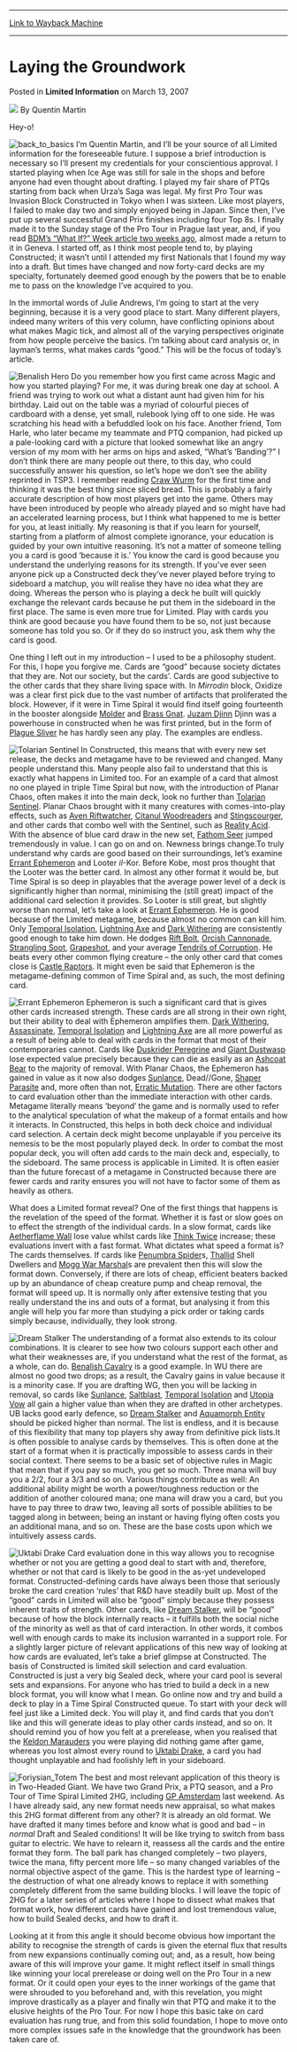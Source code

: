 
---
[Link to Wayback Machine](https://web.archive.org/web/20220119085650/https://magic.wizards.com/en/articles/archive/limited-information/laying-groundwork-2007-03-13)

[_metadata_:author]:- "Quentin Martin"
[_metadata_:description]:- "Hey-o! I’m Quentin Martin, and I’ll be your source of all Limited information for the foreseeable future. I suppose a brief introduction is necessary so I’ll present my credentials for your conscientious approval. I started playing when Ice Age was still for sale in the shops and before anyone had even thought about drafting. I played my fair share of PTQs starting from back"
[_metadata_:generator]:- "Drupal 7 (http://drupal.org)"
[_metadata_:node]:- "620301"
[_metadata_:publish_date]:- "2007-03-13"
[_metadata_:source]:- "div-main-content"
[_metadata_:title]:- "Laying the Groundwork"
[_metadata_:wayback_capture_timestamp]:- "2022-01-19 08:56:50"
[_metadata_:wayback_raw_url]:- "https://web.archive.org/web/20220119085650id_/https://magic.wizards.com/en/articles/archive/limited-information/laying-groundwork-2007-03-13"
[_metadata_:wayback_url]:- "https://magic.wizards.com/en/articles/archive/limited-information/laying-groundwork-2007-03-13"
---


Laying the Groundwork
=====================



 Posted in **Limited Information**
 on March 13, 2007 






![](https://media.magic.wizards.com/styles/auth_small/public/generic-avatar-150_256.png)
By Quentin Martin











Hey-o!


![back_to_basics](https://media.magic.wizards.com/image_legacy_migration/magic/images/cardart/uz/back_to_basics.jpg) I’m Quentin Martin, and I’ll be your source of all Limited information for the foreseeable future. I suppose a brief introduction is necessary so I’ll present my credentials for your conscientious approval. I started playing when Ice Age was still for sale in the shops and before anyone had even thought about drafting. I played my fair share of PTQs starting from back when Urza’s Saga was legal. My first Pro Tour was Invasion Block Constructed in Tokyo when I was sixteen. Like most players, I failed to make day two and simply enjoyed being in Japan. Since then, I’ve put up several successful Grand Prix finishes including four Top 8s. I finally made it to the Sunday stage of the Pro Tour in Prague last year, and, if you read [BDM’s “What If?” Week article two weeks ago](/en/articles/archive/week-was/sliver-time-2007-03-02), almost made a return to it in Geneva. I started off, as I think most people tend to, by playing Constructed; it wasn’t until I attended my first Nationals that I found my way into a draft. But times have changed and now forty-card decks are my specialty, fortunately deemed good enough by the powers that be to enable me to pass on the knowledge I’ve acquired to you. 

In the immortal words of Julie Andrews, I’m going to start at the very beginning, because it is a very good place to start. Many different players, indeed many writers of this very column, have conflicting opinions about what makes Magic tick, and almost all of the varying perspectives originate from how people perceive the basics. I’m talking about card analysis or, in layman’s terms, what makes cards “good.” This will be the focus of today’s article.




![Benalish Hero](http://gatherer.wizards.com/Handlers/Image.ashx?type=card&name=Benalish+Hero) Do you remember how you first came across Magic and how you started playing? For me, it was during break one day at school. A friend was trying to work out what a distant aunt had given him for his birthday. Laid out on the table was a myriad of colourful pieces of cardboard with a dense, yet small, rulebook lying off to one side. He was scratching his head with a befuddled look on his face. Another friend, Tom Harle, who later became my teammate and PTQ companion, had picked up a pale-looking card with a picture that looked somewhat like an angry version of my mom with her arms on hips and asked, “What’s ‘Banding’?” I don’t think there are many people out there, to this day, who could successfully answer his question, so let’s hope we don’t see the ability reprinted in TSP3. I remember reading [Craw Wurm](https://gatherer.wizards.com/Pages/Card/Details.aspx?name=Craw+Wurm) for the first time and thinking it was the best thing since sliced bread. This is probably a fairly accurate description of how most players get into the game. Others may have been introduced by people who already played and so might have had an accelerated learning process, but I think what happened to me is better for you, at least initially. My reasoning is that if you learn for yourself, starting from a platform of almost complete ignorance, your education is guided by your own intuitive reasoning. It’s not a matter of someone telling you a card is good ‘because it is.’ You know the card is good because you understand the underlying reasons for its strength. If you’ve ever seen anyone pick up a Constructed deck they’ve never played before trying to sideboard a matchup, you will realise they have no idea what they are doing. Whereas the person who is playing a deck he built will quickly exchange the relevant cards because he put them in the sideboard in the first place. The same is even more true for Limited. Play with cards you think are good because you have found them to be so, not just because someone has told you so. Or if they do so instruct you, ask them why the card is good.

One thing I left out in my introduction – I used to be a philosophy student. For this, I hope you forgive me. Cards are “good” because society dictates that they are. Not our society, but the cards’. Cards are good subjective to the other cards that they share living space with. In *Mirrodin* block, Oxidize was a clear first pick due to the vast number of artifacts that proliferated the block. However, if it were in Time Spiral it would find itself going fourteenth in the booster alongside [Molder](https://gatherer.wizards.com/Pages/Card/Details.aspx?name=Molder) and [Brass Gnat](https://gatherer.wizards.com/Pages/Card/Details.aspx?name=Brass+Gnat). [Juzam Djinn](http://gatherer.wizards.com/Pages/Card/Details.aspx?&name=Juzam%2BDjinn) Djinn was a powerhouse in constructed when he was first printed, but in the form of [Plague Sliver](https://gatherer.wizards.com/Pages/Card/Details.aspx?name=Plague+Sliver) he has hardly seen any play. The examples are endless.




![Tolarian Sentinel](http://gatherer.wizards.com/Handlers/Image.ashx?type=card&name=Tolarian+Sentinel) In Constructed, this means that with every new set release, the decks and metagame have to be reviewed and changed. Many people understand this. Many people also fail to understand that this is exactly what happens in Limited too. For an example of a card that almost no one played in triple Time Spiral but now, with the introduction of Planar Chaos, often makes it into the main deck, look no further than [Tolarian Sentinel](https://gatherer.wizards.com/Pages/Card/Details.aspx?name=Tolarian+Sentinel). Planar Chaos brought with it many creatures with comes-into-play effects, such as [Aven Riftwatcher](https://gatherer.wizards.com/Pages/Card/Details.aspx?name=Aven+Riftwatcher), [Citanul Woodreaders](https://gatherer.wizards.com/Pages/Card/Details.aspx?name=Citanul+Woodreaders) and [Stingscourger](https://gatherer.wizards.com/Pages/Card/Details.aspx?name=Stingscourger), and other cards that combo well with the Sentinel, such as [Reality Acid](https://gatherer.wizards.com/Pages/Card/Details.aspx?name=Reality+Acid). With the absence of blue card draw in the new set, [Fathom Seer](https://gatherer.wizards.com/Pages/Card/Details.aspx?name=Fathom+Seer) jumped tremendously in value. I can go on and on. Newness brings change.To truly understand why cards are good based on their surroundings, let’s examine [Errant Ephemeron](https://gatherer.wizards.com/Pages/Card/Details.aspx?name=Errant+Ephemeron) and Looter *il*-Kor. Before Kobe, most pros thought that the Looter was the better card. In almost any other format it would be, but Time Spiral is so deep in playables that the average power level of a deck is significantly higher than normal, minimising the (still great) impact of the additional card selection it provides. So Looter is still great, but slightly worse than normal, let’s take a look at [Errant Ephemeron](https://gatherer.wizards.com/Pages/Card/Details.aspx?name=Errant+Ephemeron). He is good because of the Limited metagame, because almost no common can kill him. Only [Temporal Isolation](https://gatherer.wizards.com/Pages/Card/Details.aspx?name=Temporal+Isolation), [Lightning Axe](https://gatherer.wizards.com/Pages/Card/Details.aspx?name=Lightning+Axe) and [Dark Withering](https://gatherer.wizards.com/Pages/Card/Details.aspx?name=Dark+Withering) are consistently good enough to take him down. He dodges [Rift Bolt](https://gatherer.wizards.com/Pages/Card/Details.aspx?name=Rift+Bolt), [Orcish Cannonade](https://gatherer.wizards.com/Pages/Card/Details.aspx?name=Orcish+Cannonade), [Strangling Soot](https://gatherer.wizards.com/Pages/Card/Details.aspx?name=Strangling+Soot), [Grapeshot](https://gatherer.wizards.com/Pages/Card/Details.aspx?name=Grapeshot), and your average [Tendrils of Corruption](https://gatherer.wizards.com/Pages/Card/Details.aspx?name=Tendrils+of+Corruption). He beats every other common flying creature – the only other card that comes close is [Castle Raptors](https://gatherer.wizards.com/Pages/Card/Details.aspx?name=Castle+Raptors). It might even be said that Ephemeron is the metagame-defining common of Time Spiral and, as such, the most defining card.




![Errant Ephemeron](http://gatherer.wizards.com/Handlers/Image.ashx?type=card&name=Errant+Ephemeron) Ephemeron is such a significant card that is gives other cards increased strength. These cards are all strong in their own right, but their ability to deal with Ephemeron amplifies them. [Dark Withering](https://gatherer.wizards.com/Pages/Card/Details.aspx?name=Dark+Withering), [Assassinate](https://gatherer.wizards.com/Pages/Card/Details.aspx?name=Assassinate), [Temporal Isolation](https://gatherer.wizards.com/Pages/Card/Details.aspx?name=Temporal+Isolation) and [Lightning Axe](https://gatherer.wizards.com/Pages/Card/Details.aspx?name=Lightning+Axe) are all more powerful as a result of being able to deal with cards in the format that most of their contemporaries cannot. Cards like [Duskrider Peregrine](https://gatherer.wizards.com/Pages/Card/Details.aspx?name=Duskrider+Peregrine) and [Giant Dustwasp](https://gatherer.wizards.com/Pages/Card/Details.aspx?name=Giant+Dustwasp) lose expected value precisely because they can die as easily as an [Ashcoat Bear](https://gatherer.wizards.com/Pages/Card/Details.aspx?name=Ashcoat+Bear) to the majority of removal. With Planar Chaos, the Ephemeron has gained in value as it now also dodges [Sunlance](https://gatherer.wizards.com/Pages/Card/Details.aspx?name=Sunlance), Dead//Gone, [Shaper Parasite](https://gatherer.wizards.com/Pages/Card/Details.aspx?name=Shaper+Parasite) and, more often than not, [Erratic Mutation](https://gatherer.wizards.com/Pages/Card/Details.aspx?name=Erratic+Mutation). There are other factors to card evaluation other than the immediate interaction with other cards. Metagame literally means ‘beyond’ the game and is normally used to refer to the analytical speculation of what the makeup of a format entails and how it interacts. In Constructed, this helps in both deck choice and individual card selection. A certain deck might become unplayable if you perceive its nemesis to be the most popularly played deck. In order to combat the most popular deck, you will often add cards to the main deck and, especially, to the sideboard. The same process is applicable in Limited. It is often easier than the future forecast of a metagame in Constructed because there are fewer cards and rarity ensures you will not have to factor some of them as heavily as others. 

What does a Limited format reveal? One of the first things that happens is the revelation of the speed of the format. Whether it is fast or slow goes on to effect the strength of the individual cards. In a slow format, cards like [Aetherflame Wall](https://gatherer.wizards.com/Pages/Card/Details.aspx?name=Aetherflame+Wall) lose value whilst cards like [Think Twice](https://gatherer.wizards.com/Pages/Card/Details.aspx?name=Think+Twice) increase; these evaluations invert with a fast format. What dictates what speed a format is? The cards themselves. If cards like [Penumbra Spider](https://gatherer.wizards.com/Pages/Card/Details.aspx?name=Penumbra+Spider)s, [Thallid](https://gatherer.wizards.com/Pages/Card/Details.aspx?name=Thallid) Shell Dwellers and [Mogg War Marshal](https://gatherer.wizards.com/Pages/Card/Details.aspx?name=Mogg+War+Marshal)s are prevalent then this will slow the format down. Conversely, if there are lots of cheap, efficient beaters backed up by an abundance of cheap creature pump and cheap removal, the format will speed up. It is normally only after extensive testing that you really understand the ins and outs of a format, but analysing it from this angle will help you far more than studying a pick order or taking cards simply because, individually, they look strong. 

![Dream Stalker](http://gatherer.wizards.com/Handlers/Image.ashx?type=card&name=Dream+Stalker) The understanding of a format also extends to its colour combinations. It is clearer to see how two colours support each other and what their weaknesses are, if you understand what the rest of the format, as a whole, can do. [Benalish Cavalry](https://gatherer.wizards.com/Pages/Card/Details.aspx?name=Benalish+Cavalry) is a good example. In WU there are almost no good two drops; as a result, the Cavalry gains in value because it is a minority case. If you are drafting WG, then you will be lacking in removal, so cards like [Sunlance](https://gatherer.wizards.com/Pages/Card/Details.aspx?name=Sunlance), [Saltblast](https://gatherer.wizards.com/Pages/Card/Details.aspx?name=Saltblast), [Temporal Isolation](https://gatherer.wizards.com/Pages/Card/Details.aspx?name=Temporal+Isolation) and [Utopia Vow](https://gatherer.wizards.com/Pages/Card/Details.aspx?name=Utopia+Vow) all gain a higher value than when they are drafted in other archetypes. UB lacks good early defence, so [Dream Stalker](https://gatherer.wizards.com/Pages/Card/Details.aspx?name=Dream+Stalker) and [Aquamorph Entity](https://gatherer.wizards.com/Pages/Card/Details.aspx?name=Aquamorph+Entity) should be picked higher than normal. The list is endless, and it is because of this flexibility that many top players shy away from definitive pick lists.It is often possible to analyse cards by themselves. This is often done at the start of a format when it is practically impossible to assess cards in their social context. There seems to be a basic set of objective rules in Magic that mean that if you pay so much, you get so much. Three mana will buy you a 2/2, four a 3/3 and so on. Various things contribute as well: An additional ability might be worth a power/toughness reduction or the addition of another coloured mana; one mana will draw you a card, but you have to pay three to draw two, leaving all sorts of possible abilities to be tagged along in between; being an instant or having flying often costs you an additional mana, and so on. These are the base costs upon which we intuitively assess cards.




![Uktabi Drake](http://gatherer.wizards.com/Handlers/Image.ashx?type=card&name=Uktabi+Drake) Card evaluation done in this way allows you to recognise whether or not you are getting a good deal to start with and, therefore, whether or not that card is likely to be good in the as-yet undeveloped format. Constructed-defining cards have always been those that seriously broke the card creation ‘rules’ that R&D have steadily built up. Most of the “good” cards in Limited will also be “good” simply because they possess inherent traits of strength. Other cards, like [Dream Stalker](https://gatherer.wizards.com/Pages/Card/Details.aspx?name=Dream+Stalker), will be “good” because of how the block internally reacts – it fulfills both the social niche of the minority as well as that of card interaction. In other words, it combos well with enough cards to make its inclusion warranted in a support role. For a slightly larger picture of relevant applications of this new way of looking at how cards are evaluated, let’s take a brief glimpse at Constructed. The basis of Constructed is limited skill selection and card evaluation. Constructed is just a very big Sealed deck, where your card pool is several sets and expansions. For anyone who has tried to build a deck in a new block format, you will know what I mean. Go online now and try and build a deck to play in a Time Spiral Constructed queue. To start with your deck will feel just like a Limited deck. You will play it, and find cards that you don’t like and this will generate ideas to play other cards instead, and so on. It should remind you of how you felt at a prerelease, when you realised that the [Keldon Marauders](https://gatherer.wizards.com/Pages/Card/Details.aspx?name=Keldon+Marauders) you were playing did nothing game after game, whereas you lost almost every round to [Uktabi Drake](https://gatherer.wizards.com/Pages/Card/Details.aspx?name=Uktabi+Drake), a card you had thought unplayable and had foolishly left in your sideboard. 


![Foriysian_Totem](https://media.magic.wizards.com/image_legacy_migration/magic/images/cardart/tsp/Foriysian_Totem.jpg) The best and most relevant application of this theory is in Two-Headed Giant. We have two Grand Prix, a PTQ season, and a Pro Tour of Time Spiral Limited 2HG, including [GP Amsterdam](/en/events/coverage/amateurs-annihilate-amsterdam) last weekend. As I have already said, any new format needs new appraisal, so what makes this 2HG format different from any other? It is already an old format. We have drafted it many times before and know what is good and bad – in *normal* Draft and Sealed conditions! It will be like trying to switch from bass guitar to electric. We have to relearn it, reassess all the cards and the entire format they form. The ball park has changed completely – two players, twice the mana, fifty percent more life – so many changed variables of the normal objective aspect of the game. This is the hardest type of learning – the destruction of what one already knows to replace it with something completely different from the same building blocks. I will leave the topic of 2HG for a later series of articles where I hope to dissect what makes that format work, how different cards have gained and lost tremendous value, how to build Sealed decks, and how to draft it.

Looking at it from this angle it should become obvious how important the ability to recognise the strength of cards is given the eternal flux that results from new expansions continually coming out; and, as a result, how being aware of this will improve your game. It might reflect itself in small things like winning your local prerelease or doing well on the Pro Tour in a new format. Or it could open your eyes to the inner workings of the game that were shrouded to you beforehand and, with this revelation, you might improve drastically as a player and finally win that PTQ and make it to the elusive heights of the Pro Tour. For now I hope this basic take on card evaluation has rung true, and from this solid foundation, I hope to move onto more complex issues safe in the knowledge that the groundwork has been taken care of.







